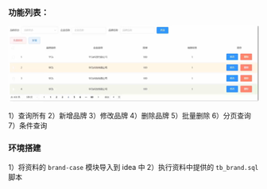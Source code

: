 ### 功能列表：

![image-20221016114852347](img/image-20221016114852347.png)

1）查询所有
2）新增品牌
3）修改品牌
4）删除品牌
5）批量删除
6）分页查询
7）条件查询

### 环境搭建

1）将资料的 `brand-case` 模块导入到 idea 中
2）执行资料中提供的 `tb_brand.sql` 脚本